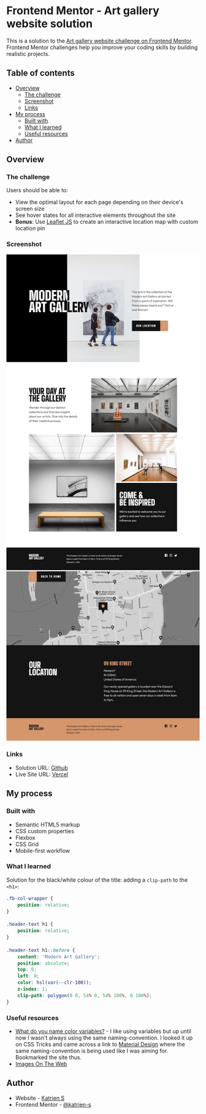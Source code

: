 # Frontend Mentor - Art gallery website solution

This is a solution to the [Art gallery website challenge on Frontend Mentor](https://www.frontendmentor.io/challenges/art-gallery-website-yVdrZlxyA). Frontend Mentor challenges help you improve your coding skills by building realistic projects.

## Table of contents

- [Overview](#overview)
  - [The challenge](#the-challenge)
  - [Screenshot](#screenshot)
  - [Links](#links)
- [My process](#my-process)
  - [Built with](#built-with)
  - [What I learned](#what-i-learned)
  - [Useful resources](#useful-resources)
- [Author](#author)

## Overview

### The challenge

Users should be able to:

- View the optimal layout for each page depending on their device's screen size
- See hover states for all interactive elements throughout the site
- **Bonus**: Use [Leaflet JS](https://leafletjs.com/) to create an interactive location map with custom location pin

### Screenshot

![](./screenshot-1.jpg)
![](./screenshot-2.jpg)

### Links

- Solution URL: [Github](https://github.com/graficdoctor/fe-16-art-gallery-website)
- Live Site URL: [Vercel](https://fe-16-art-gallery-website.vercel.app/)

## My process

### Built with

- Semantic HTML5 markup
- CSS custom properties
- Flexbox
- CSS Grid
- Mobile-first workflow

### What I learned

Solution for the black/white colour of the title: adding a `clip-path` to the `<h1>`:

```css
.fb-col-wrapper {
	position: relative;
}

.header-text h1 {
	position: relative;
}

.header-text h1::before {
	content: 'Modern Art Gallery';
	position: absolute;
	top: 0;
	left: 0;
	color: hsl(var(--clr-100));
	z-index: 1;
	clip-path: polygon(0 0, 54% 0, 54% 100%, 0 100%);
}
```

### Useful resources

- [What do you name color variables?](https://css-tricks.com/what-do-you-name-color-variables/) - I like using variables but up until now I wasn't always using the same naming-convention. I looked it up on CSS Tricks and came across a link to [Material Design](https://material.io/design/color/the-color-system.html#color-theme-creation) where the same naming-convention is being used like I was aiming for. Bookmarked the site thus.
- [Images On The Web](https://www.youtube.com/watch?v=2QYpkrX2N48&t=0s)

## Author

- Website - [Katrien S](https://www.katriens.be)
- Frontend Mentor - [@katrien-s](https://www.frontendmentor.io/profile/katrien-s)
